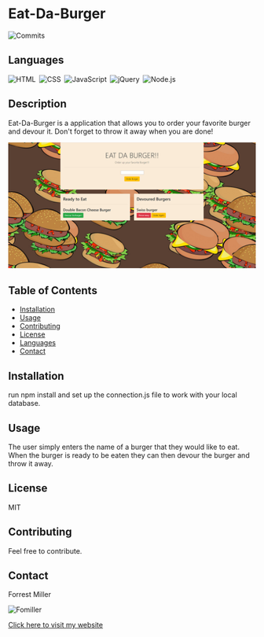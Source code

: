 
# Eat-Da-Burger
![Commits](https://img.shields.io/github/last-commit/Fomiller/Eat-Da-Burger) 
## Languages
![HTML](https://img.shields.io/badge/language-HTML-ff69b4)&ensp;![CSS](https://img.shields.io/badge/language-CSS-blueviolet)&ensp;![JavaScript](https://img.shields.io/badge/language-JavaScript-red)&ensp;![jQuery](https://img.shields.io/badge/language-jQuery-blueviolet)&ensp;![Node.js](https://img.shields.io/badge/language-Node.js-red)&ensp;
## Description
Eat-Da-Burger is a application that allows you to order your favorite burger and devour it. Don't forget to throw it away when you are done!

<img src="./public/assets/images/01_screenShot.PNG" alt="Team Generator CLI"/>

## Table of Contents
* [Installation](#Installation)
* [Usage](#Usage)
* [Contributing](#Contributing)
* [License](#License)
* [Languages](#Languages)
* [Contact](#Contact)

## Installation
run npm install and set up the connection.js file to work with your local database.

## Usage
The user simply enters the name of a burger that they would like to eat. When the burger is ready to be eaten they can then devour the burger and throw it away.

## License
MIT

## Contributing
Feel free to contribute.

## Contact
Forrest Miller

<img src="https://avatars1.githubusercontent.com/u/36345389?v=4" alt="Fomiller" width="150" height="150" />


[Click here to visit my website](http://www.forrestmillerdesign.com/)
